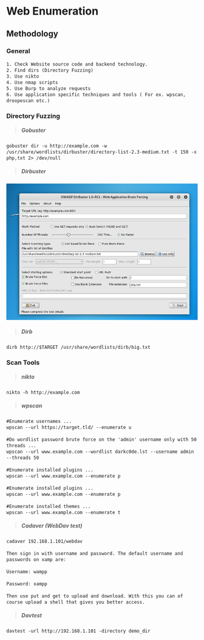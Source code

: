 # Web Enumeration

## Methodology

### General
```
1. Check Website source code and backend technology.
2. Find dirs (Directory Fuzzing)
3. Use nikto
4. Use nmap scripts
5. Use Burp to analyze requests
6. Use application specific techniques and tools ( For ex. wpscan, droopescan etc.)
```

### Directory Fuzzing

> ##### Gobuster
```
gobuster dir -u http://example.com -w /usr/share/wordlists/dirbuster/directory-list-2.3-medium.txt -t 150 -x php,txt 2> /dev/null

```

> ##### Dirbuster
![Dirbuster Example](dirbuster.png)

> ##### Dirb
```
dirb http://$TARGET /usr/share/wordlists/dirb/big.txt 
```

### Scan Tools

> ##### nikto
```
nikto -h http://example.com
```

> ##### wpscan
```
#Enumerate usernames ...
wpscan --url https://target.tld/ --enumerate u

#Do wordlist password brute force on the 'admin' username only with 50 threads ...
wpscan --url www.example.com --wordlist darkc0de.lst --username admin --threads 50

#Enumerate installed plugins ...
wpscan --url www.example.com --enumerate p

#Enumerate installed plugins ...
wpscan --url www.example.com --enumerate p

#Enumerate installed themes ...
wpscan --url www.example.com --enumerate t

```
> ##### Cadaver (WebDav test)
```
cadaver 192.168.1.101/webdav

Then sign in with username and password. The default username and passwords on xamp are:

Username: wampp

Password: xampp

Then use put and get to upload and download. With this you can of course upload a shell that gives you better access.
```

> ##### Davtest
```
davtest -url http://192.168.1.101 -directory demo_dir
```



